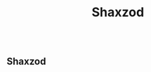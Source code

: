 <h1 style="text-align: center;">Shaxzod</h1> <br><br>
<h2>Shaxzod</h2>


<!---
- 👋 Hi, I’m @shaxzod67
- 👀 I’m interested in ...
- 🌱 I’m currently learning ...
- 💞️ I’m looking to collaborate on ...
- 📫 How to reach me ...
- 😄 Pronouns: ...
- ⚡ Fun fact: ...

shaxzod67/shaxzod67 is a ✨ special ✨ repository because its `README.md` (this file) appears on your GitHub profile.
You can click the Preview link to take a look at your changes.
--->
